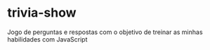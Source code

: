 # trivia-show
 Jogo de perguntas e respostas com o objetivo de treinar as minhas habilidades com JavaScript
